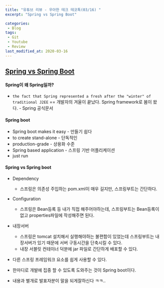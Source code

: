 ```yaml
---
title: "유튜브 리뷰 - 우아한 테크 테코톡(03/16) "
excerpt: "Spring vs Spring Boot"

categories:
 - Blog
tags:
 - Git
 - Youtube
 - Review
last_modified_at: 2020-03-16
---
```




## [Spring vs Spring Boot](https://youtu.be/6h9qmKWK6Io)

#### Spring이 왜 Spring일까?

* `the fact that Spring represented a fresh after the "winter" of traditional J2EE` == 개발자의 겨울이 끝났다. Spring framework로 봄이 왔다. - Spring 공식문서



#### Spring boot

* Spring boot makes it easy - 만들기 쉽다
* to create stand-alone - 단독적인
* production-grade - 상용화 수준
* Spring based application - 스프링 기반 어플리케이션
* just run  



#### Spring vs Spring boot

* Dependency
  * 스프링은 의존성 주입하는 pom.xml이 매우 길지만, 스프링부트는 간단하다.
* Configuration
  * 스프링은 Bean등록 등 내가 직접 해주어야하는데, 스프링부트는 Bean등록이 없고 properties파일에 작성해주면 된다.

* 내장서버
  * 스프링은 tomcat 설치해서 실행해야하는 불편함이 있었는데 스프링부트는 내장서버가 있기 때문에 서버 구동시간을 단축시킬 수 있다.
  * 내장 서블릿 컨테이너 덕분에 jar 파일로 간단하게 배포할 수 있다.

* 다른 스프링 프레임워크 요소를 쉽게 사용할 수 있다.
* 한마디로 개발에 집중 할 수 있도록 도와주는 것이 Spring boot이다.



* 내용과 별개로 발표자분이 말을 되게잘하신다 ㅋㅋ..

